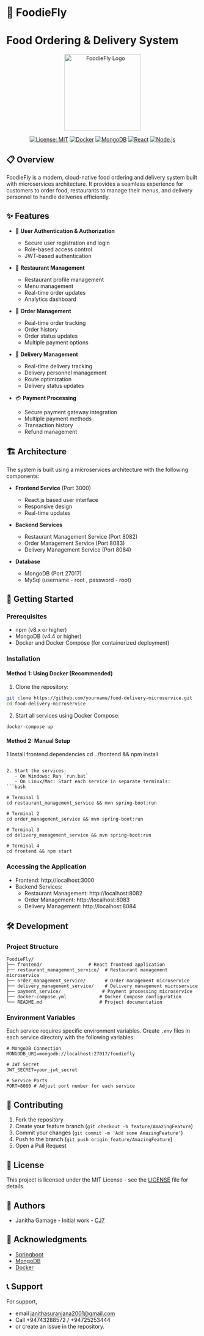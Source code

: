 # 🍔 FoodieFly 
# Food Ordering & Delivery System

<div align="center">
  <img src="frontend/src/images/logo.png" alt="FoodieFly Logo" width="200"/>
  
  [![License: MIT](https://img.shields.io/badge/License-MIT-yellow.svg)](https://opensource.org/licenses/MIT)
  [![Docker](https://img.shields.io/badge/Docker-Enabled-blue)](https://www.docker.com/)
  [![MongoDB](https://img.shields.io/badge/MongoDB-4.4-green)](https://www.mongodb.com/)
  [![React](https://img.shields.io/badge/React-18.2-blue)](https://reactjs.org/)
  [![Node.js](https://img.shields.io/badge/Node.js-16.x-green)](https://nodejs.org/)
</div>

## 📋 Overview

FoodieFly is a modern, cloud-native food ordering and delivery system built with microservices architecture. It provides a seamless experience for customers to order food, restaurants to manage their menus, and delivery personnel to handle deliveries efficiently.

## ✨ Features

- 🔐 **User Authentication & Authorization**
  - Secure user registration and login
  - Role-based access control
  - JWT-based authentication

- 🏪 **Restaurant Management**
  - Restaurant profile management
  - Menu management
  - Real-time order updates
  - Analytics dashboard

- 🛒 **Order Management**
  - Real-time order tracking
  - Order history
  - Order status updates
  - Multiple payment options

- 🚚 **Delivery Management**
  - Real-time delivery tracking
  - Delivery personnel management
  - Route optimization
  - Delivery status updates

- 💳 **Payment Processing**
  - Secure payment gateway integration
  - Multiple payment methods
  - Transaction history
  - Refund management

## 🏗️ Architecture

The system is built using a microservices architecture with the following components:

- **Frontend Service** (Port 3000)
  - React.js based user interface
  - Responsive design
  - Real-time updates

- **Backend Services**
  - Restaurant Management Service (Port 8082)
  - Order Management Service (Port 8083)
  - Delivery Management Service (Port 8084)

- **Database**
  - MongoDB (Port 27017)
  - MySql (username - root , password - root)

## 🚀 Getting Started

### Prerequisites

- npm (v8.x or higher)
- MongoDB (v4.4 or higher)
- Docker and Docker Compose (for containerized deployment)

### Installation

#### Method 1: Using Docker (Recommended)

1. Clone the repository:
```bash
git clone https://github.com/yourname/food-delivery-microservice.git
cd food-delivery-microservice
```

2. Start all services using Docker Compose:
```bash
docker-compose up
```

#### Method 2: Manual Setup



1 Install frontend dependencies
cd ../frontend && npm install
```

2. Start the services:
   - On Windows: Run `run.bat`
   - On Linux/Mac: Start each service in separate terminals:
```bash

# Terminal 1
cd restaurant_management_service && mvn spring-boot:run

# Terminal 2
cd order_management_service && mvn spring-boot:run

# Terminal 3
cd delivery_management_service && mvn spring-boot:run

# Terminal 4
cd frontend && npm start
```

### Accessing the Application

- Frontend: http://localhost:3000
- Backend Services:
  - Restaurant Management: http://localhost:8082
  - Order Management: http://localhost:8083
  - Delivery Management: http://localhost:8084

## 🛠️ Development

### Project Structure
```
FoodieFly/
├── frontend/                 # React frontend application
├── restaurant_management_service/  # Restaurant management microservice
├── order_management_service/       # Order management microservice
├── delivery_management_service/    # Delivery management microservice
├── payment_service/               # Payment processing microservice
├── docker-compose.yml            # Docker Compose configuration
└── README.md                     # Project documentation
```

### Environment Variables

Each service requires specific environment variables. Create `.env` files in each service directory with the following variables:

```env
# MongoDB Connection
MONGODB_URI=mongodb://localhost:27017/foodiefly

# JWT Secret
JWT_SECRET=your_jwt_secret

# Service Ports
PORT=8080 # Adjust port number for each service
```

## 🤝 Contributing

1. Fork the repository
2. Create your feature branch (`git checkout -b feature/AmazingFeature`)
3. Commit your changes (`git commit -m 'Add some AmazingFeature'`)
4. Push to the branch (`git push origin feature/AmazingFeature`)
5. Open a Pull Request

## 📝 License

This project is licensed under the MIT License - see the [LICENSE](LICENSE) file for details.

## 👥 Authors

- Janitha Gamage - Initial work - [CJ7](https://github.com/JordanCJ7)

## 🙏 Acknowledgments

- [Springboot](https://Springboot.org/)
- [MongoDB](https://www.mongodb.com/)
- [Docker](https://www.docker.com/)

## 📞 Support

For support, 
- email janithasuranjana2001@gmail.com 
- Call +94743288572 / +94725253444
- or create an issue in the repository.
